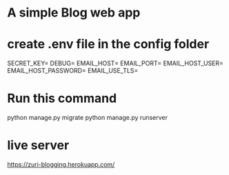 # A simple Blog web app

# create .env file in the config folder

SECRET_KEY=
DEBUG=
EMAIL_HOST=
EMAIL_PORT=
EMAIL_HOST_USER=
EMAIL_HOST_PASSWORD=
EMAIL_USE_TLS=

# Run this command

python manage.py migrate
python manage.py runserver

# live server

https://zuri-blogging.herokuapp.com/
